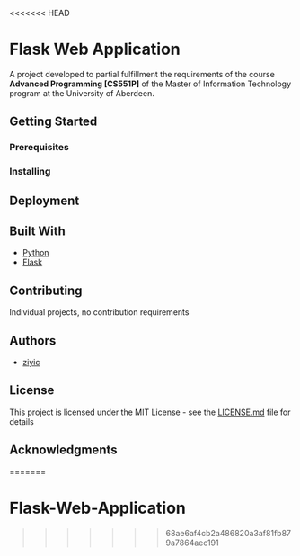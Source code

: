 <<<<<<< HEAD
# Flask Web Application

A project developed to partial fulfillment the requirements of the course **Advanced Programming  [CS551P]** of the Master of Information Technology program at the University of Aberdeen.

## Getting Started

<!-- These instructions will get you a copy of the project up and running on your local machine for development and testing purposes. See deployment for notes on how to deploy the project on a live system. -->

### Prerequisites

### Installing

<!-- A step by step series of examples that tell you how to get a development env running -->

## Deployment

<!-- Add additional notes about how to deploy this on a live system -->

## Built With

- [Python](https://www.python.org/)
- [Flask](https://flask.pocoo.org)

## Contributing

Individual projects, no contribution requirements
<!-- Please read [CONTRIBUTING.md](https://gist.github.com/ziyic/project_name/CONTRIBUTING.md) for details on our code of conduct, and the process for submitting pull requests to us. -->

## Authors

* [ziyic](https://github.com/ziyic)

<!-- See also the list of [contributors](https://github.com/your/project/contributors) who participated in this project.
-->

## License

 This project is licensed under the MIT License - see the [LICENSE.md](LICENSE.md) file for details

## Acknowledgments

<!-- * Hat tip to anyone whose code was used
* Inspiration
* etc -->
=======
# Flask-Web-Application
>>>>>>> 68ae6af4cb2a486820a3af81fb879a7864aec191
